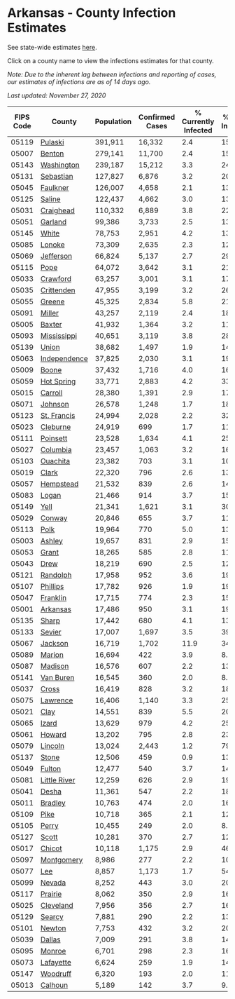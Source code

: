 # Arkansas - County Infection Estimates

See state-wide estimates [here](/infections/us-ar).

Click on a county name to view the infections estimates for that county.

*Note: Due to the inherent lag between infections and reporting of cases, our estimates of infections are as of 14 days ago.*

*Last updated: November 27, 2020*

|   FIPS Code |                       County |   Population |   Confirmed Cases |   % Currently Infected |   % Total Infected |
|-------------|------------------------------|--------------|-------------------|------------------------|--------------------|
|       05119 |           [Pulaski](pulaski) |      391,911 |            16,332 |                    2.4 |               15.8 |
|       05007 |             [Benton](benton) |      279,141 |            11,700 |                    2.4 |               15.9 |
|       05143 |     [Washington](washington) |      239,187 |            15,212 |                    3.3 |               24.2 |
|       05131 |       [Sebastian](sebastian) |      127,827 |             6,876 |                    3.2 |               20.1 |
|       05045 |         [Faulkner](faulkner) |      126,007 |             4,658 |                    2.1 |               13.7 |
|       05125 |             [Saline](saline) |      122,437 |             4,662 |                    3.0 |               13.7 |
|       05031 |       [Craighead](craighead) |      110,332 |             6,889 |                    3.8 |               22.6 |
|       05051 |           [Garland](garland) |       99,386 |             3,733 |                    2.5 |               13.8 |
|       05145 |               [White](white) |       78,753 |             2,951 |                    4.2 |               13.3 |
|       05085 |             [Lonoke](lonoke) |       73,309 |             2,635 |                    2.3 |               12.9 |
|       05069 |       [Jefferson](jefferson) |       66,824 |             5,137 |                    2.7 |               29.1 |
|       05115 |                 [Pope](pope) |       64,072 |             3,642 |                    3.1 |               21.4 |
|       05033 |         [Crawford](crawford) |       63,257 |             3,001 |                    3.1 |               17.3 |
|       05035 |     [Crittenden](crittenden) |       47,955 |             3,199 |                    3.2 |               26.0 |
|       05055 |             [Greene](greene) |       45,325 |             2,834 |                    5.8 |               21.8 |
|       05091 |             [Miller](miller) |       43,257 |             2,119 |                    2.4 |               18.1 |
|       05005 |             [Baxter](baxter) |       41,932 |             1,364 |                    3.2 |               11.2 |
|       05093 |   [Mississippi](mississippi) |       40,651 |             3,119 |                    3.8 |               28.7 |
|       05139 |               [Union](union) |       38,682 |             1,497 |                    1.9 |               14.6 |
|       05063 | [Independence](independence) |       37,825 |             2,030 |                    3.1 |               19.9 |
|       05009 |               [Boone](boone) |       37,432 |             1,716 |                    4.0 |               16.0 |
|       05059 |     [Hot Spring](hot-spring) |       33,771 |             2,883 |                    4.2 |               33.8 |
|       05015 |           [Carroll](carroll) |       28,380 |             1,391 |                    2.9 |               17.6 |
|       05071 |           [Johnson](johnson) |       26,578 |             1,248 |                    1.7 |               18.5 |
|       05123 |   [St. Francis](st.-francis) |       24,994 |             2,028 |                    2.2 |               32.5 |
|       05023 |         [Cleburne](cleburne) |       24,919 |               699 |                    1.7 |               11.3 |
|       05111 |         [Poinsett](poinsett) |       23,528 |             1,634 |                    4.1 |               25.4 |
|       05027 |         [Columbia](columbia) |       23,457 |             1,063 |                    3.2 |               16.0 |
|       05103 |         [Ouachita](ouachita) |       23,382 |               703 |                    3.1 |               10.2 |
|       05019 |               [Clark](clark) |       22,320 |               796 |                    2.6 |               13.2 |
|       05057 |       [Hempstead](hempstead) |       21,532 |               839 |                    2.6 |               14.5 |
|       05083 |               [Logan](logan) |       21,466 |               914 |                    3.7 |               15.6 |
|       05149 |                 [Yell](yell) |       21,341 |             1,621 |                    3.1 |               30.7 |
|       05029 |             [Conway](conway) |       20,846 |               655 |                    3.7 |               11.4 |
|       05113 |                 [Polk](polk) |       19,964 |               770 |                    5.0 |               13.7 |
|       05003 |             [Ashley](ashley) |       19,657 |               831 |                    2.9 |               15.5 |
|       05053 |               [Grant](grant) |       18,265 |               585 |                    2.8 |               11.6 |
|       05043 |                 [Drew](drew) |       18,219 |               690 |                    2.5 |               12.8 |
|       05121 |         [Randolph](randolph) |       17,958 |               952 |                    3.6 |               19.6 |
|       05107 |         [Phillips](phillips) |       17,782 |               926 |                    1.9 |               19.4 |
|       05047 |         [Franklin](franklin) |       17,715 |               774 |                    2.3 |               15.3 |
|       05001 |         [Arkansas](arkansas) |       17,486 |               950 |                    3.1 |               19.8 |
|       05135 |               [Sharp](sharp) |       17,442 |               680 |                    4.1 |               13.6 |
|       05133 |             [Sevier](sevier) |       17,007 |             1,697 |                    3.5 |               39.7 |
|       05067 |           [Jackson](jackson) |       16,719 |             1,702 |                   11.9 |               34.2 |
|       05089 |             [Marion](marion) |       16,694 |               422 |                    3.9 |                8.8 |
|       05087 |           [Madison](madison) |       16,576 |               607 |                    2.2 |               13.7 |
|       05141 |       [Van Buren](van-buren) |       16,545 |               360 |                    2.0 |                8.1 |
|       05037 |               [Cross](cross) |       16,419 |               828 |                    3.2 |               18.2 |
|       05075 |         [Lawrence](lawrence) |       16,406 |             1,140 |                    3.3 |               25.2 |
|       05021 |                 [Clay](clay) |       14,551 |               839 |                    5.5 |               20.3 |
|       05065 |               [Izard](izard) |       13,629 |               979 |                    4.2 |               25.5 |
|       05061 |             [Howard](howard) |       13,202 |               795 |                    2.8 |               23.3 |
|       05079 |           [Lincoln](lincoln) |       13,024 |             2,443 |                    1.2 |               79.6 |
|       05137 |               [Stone](stone) |       12,506 |               459 |                    0.9 |               13.5 |
|       05049 |             [Fulton](fulton) |       12,477 |               540 |                    3.7 |               14.9 |
|       05081 | [Little River](little-river) |       12,259 |               626 |                    2.9 |               19.2 |
|       05041 |               [Desha](desha) |       11,361 |               547 |                    2.2 |               18.2 |
|       05011 |           [Bradley](bradley) |       10,763 |               474 |                    2.0 |               16.6 |
|       05109 |                 [Pike](pike) |       10,718 |               365 |                    2.1 |               12.8 |
|       05105 |               [Perry](perry) |       10,455 |               249 |                    2.0 |                8.5 |
|       05127 |               [Scott](scott) |       10,281 |               370 |                    2.7 |               12.3 |
|       05017 |             [Chicot](chicot) |       10,118 |             1,175 |                    2.9 |               46.3 |
|       05097 |     [Montgomery](montgomery) |        8,986 |               277 |                    2.2 |               10.6 |
|       05077 |                   [Lee](lee) |        8,857 |             1,173 |                    1.7 |               54.8 |
|       05099 |             [Nevada](nevada) |        8,252 |               443 |                    3.0 |               20.2 |
|       05117 |           [Prairie](prairie) |        8,062 |               350 |                    2.9 |               16.2 |
|       05025 |       [Cleveland](cleveland) |        7,956 |               356 |                    2.7 |               16.7 |
|       05129 |             [Searcy](searcy) |        7,881 |               290 |                    2.2 |               13.3 |
|       05101 |             [Newton](newton) |        7,753 |               432 |                    3.2 |               20.2 |
|       05039 |             [Dallas](dallas) |        7,009 |               291 |                    3.8 |               14.9 |
|       05095 |             [Monroe](monroe) |        6,701 |               298 |                    2.3 |               16.3 |
|       05073 |       [Lafayette](lafayette) |        6,624 |               259 |                    1.9 |               14.4 |
|       05147 |         [Woodruff](woodruff) |        6,320 |               193 |                    2.0 |               11.0 |
|       05013 |           [Calhoun](calhoun) |        5,189 |               142 |                    3.7 |                9.5 |